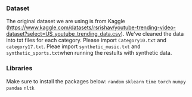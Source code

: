 ### Dataset
The original dataset we are using is from Kaggle (https://www.kaggle.com/datasets/rsrishav/youtube-trending-video-dataset?select=US_youtube_trending_data.csv). We've cleaned the data into txt files for each category. Please import `Category10.txt` and `category17.txt`. Pleae import `synthetic_music.txt` and `synthetic_sports.txt`when running the restults with synthetic data. 

### Libraries
Make sure to install the packages below:
`random`
`sklearn`
`time`
`torch`
`numpy`
`pandas`
`nltk` 